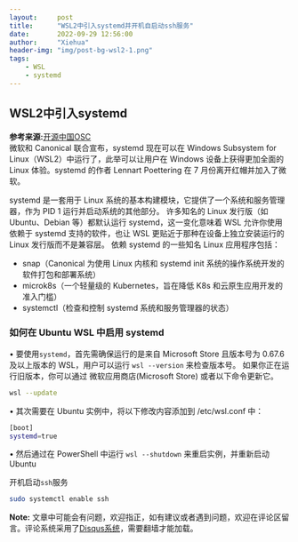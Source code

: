 ```yaml
---
layout:     post
title:      "WSL2中引入systemd并开机自启动ssh服务"
date:       2022-09-29 12:56:00
author:     "Xiehua"
header-img: "img/post-bg-wsl2-1.png"
tags:
    - WSL
    - systemd
---
```

## WSL2中引入systemd

**参考来源:**[开源中国OSC][2]  
微软和 Canonical 联合宣布，systemd 现在可以在 Windows Subsystem for Linux（WSL2）中运行了，此举可以让用户在 Windows 设备上获得更加全面的 Linux 体验。systemd 的作者 Lennart Poettering 在 7 月份离开红帽并加入了微软。

systemd 是一套用于 Linux 系统的基本构建模块，它提供了一个系统和服务管理器，作为 PID 1 运行并启动系统的其他部分。
许多知名的 Linux 发行版（如 Ubuntu、Debian 等）都默认运行 systemd，这一变化意味着 WSL 允许你使用依赖于 systemd 支持的软件，也让 WSL 更贴近于那种在设备上独立安装运行的 Linux 发行版而不是兼容层。
依赖 systemd 的一些知名 Linux 应用程序包括：

- snap（Canonical 为使用 Linux 内核和 systemd init 系统的操作系统开发的软件打包和部署系统）
- microk8s（一个轻量级的 Kubernetes，旨在降低 K8s 和云原生应用开发的准入门槛）
- systemctl（检查和控制 systemd 系统和服务管理器的状态）

### 如何在 Ubuntu WSL 中启用 systemd
• 要使用`systemd`，首先需确保运行的是来自 Microsoft Store 且版本号为 0.67.6 及以上版本的 WSL，用户可以运行 `wsl --version` 来检查版本号。
如果你正在运行旧版本，你可以通过 微软应用商店(Microsoft Store) 或者以下命令更新它。

```bash
wsl --update
```

• 其次需要在 Ubuntu 实例中，将以下修改内容添加到 /etc/wsl.conf 中：
```bash
[boot]
systemd=true
```
• 然后通过在 PowerShell 中运行 `wsl --shutdown` 来重启实例，并重新启动 Ubuntu

开机启动`ssh`服务

```bash
sudo systemctl enable ssh
```


**Note:** 文章中可能会有问题，欢迎指正，如有建议或者遇到问题，欢迎在评论区留言。评论系统采用了[Disqus系统][1]，需要翻墙才能加载。

[1]:https://disqus.com/
[2]:https://www.toutiao.com/article/7146405826788360717/?app=news_article&timestamp=1664421421&use_new_style=1&req_id=2022092911170001013304216609222DDB&group_id=7146405826788360717&wxshare_count=1&tt_from=weixin&utm_source=weixin&utm_medium=toutiao_android&utm_campaign=client_share&share_token=42e6e2e3-c613-4ae6-8373-393cdfb786ed&source=m_redirect

